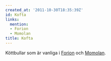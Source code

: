 ```yaml
---
created_at: '2011-10-30T18:35:39Z'
id: Kofta
links:
  mention:
  - Forion
  - Momolan
title: Kofta
---
```


Köttbullar som är vanliga i [Forion] och [Momolan].

  [Forion]: Forion
  [Momolan]: Momolan